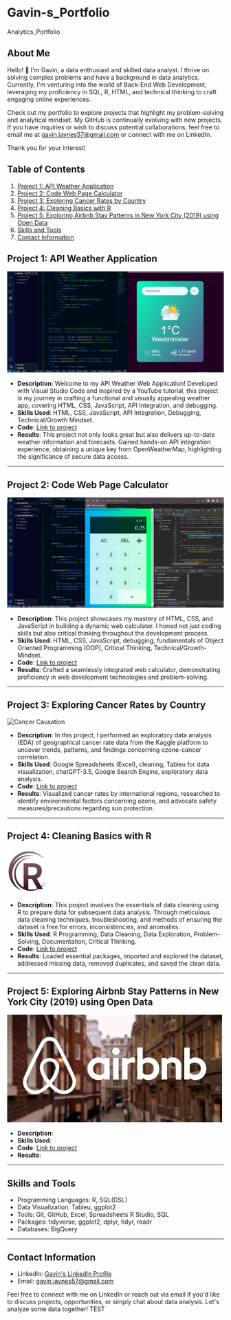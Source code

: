 # Gavin-s_Portfolio
Analytics_Portfolio

## About Me

Hello! 👋 I'm Gavin, a data enthusiast and skilled data analyst. I thrive on solving complex problems and have a background in data analytics. Currently, I'm venturing into the world of Back-End Web Development, leveraging my proficiency in SQL, R, HTML, and technical thinking to craft engaging online experiences.

Check out my portfolio to explore projects that highlight my problem-solving and analytical mindset. My GitHub is continually evolving with new projects. If you have inquiries or wish to discuss potential collaborations, feel free to email me at gavin.jaynes57@gmail.com or connect with me on LinkedIn.

Thank you for your interest!


## Table of Contents

1. [Project 1: API Weather Application](#project-1-api-weather-application)
2. [Project 2: Code Web Page Calculator](#project-2-code-web-page-calculator)
3. [Project 3: Exploring Cancer Rates by Country](#project-3-exploring-cancer-rates-by-country)
4. [Project 4: Cleaning Basics with R](#project-4-cleaning-basics-with-r)
5. [Project 5: Exploring Airbnb Stay Patterns in New York City (2019) using Open Data](#project-5-exploring-airbnb-stay-patterns-in-new-york-city-2019-using-open-data)
6. [Skills and Tools](#skills-and-tools)
7. [Contact Information](#contact-information)

## Project 1: API Weather Application

![Build Weather API Application](https://github.com/gavin-jaynes/Gavin-s_Portfolio/blob/main/images/ResizedScreen(2).png)


- **Description**: Welcome to my API Weather Web Application! Developed with Visual Studio Code and inspired by a YouTube tutorial, this project is my journey in crafting a functional and visually appealing weather app, covering HTML, CSS, JavaScript, API Integration, and debugging.
- **Skills Used**: HTML, CSS, JavaScript, API Integration, Debugging, Technical/Growth Mindset.
- **Code**: [Link to project](https://github.com/gavin-jaynes/Gavin-s_Portfolio/blob/main/API%20Weather%20Application)
- **Results**: This project not only looks great but also delivers up-to-date weather information and forecasts. Gained hands-on API integration experience, obtaining a unique key from OpenWeatherMap, highlighting the significance of secure data access.


---

## Project 2: Code Web Page Calculator

![Code Web Page Calculator](https://github.com/gavin-jaynes/Gavin-s_Portfolio/blob/main/images/ResizedScreen.png)


- **Description**: This project showcases my mastery of HTML, CSS, and JavaScript in building a dynamic web calculator. I honed not just coding skills but also critical thinking throughout the development process.
- **Skills Used**: HTML, CSS, JavaScript, debugging, fundamentals of Object Oriented Programming (OOP), Critical Thinking, Technical/Growth-Mindset.
- **Code**: [Link to project](https://github.com/gavin-jaynes/Gavin-s_Portfolio/blob/main/Code%20Web%20Page%20Calculator%20project)
- **Results**: Crafted a seamlessly integrated web calculator, demonstrating proficiency in web development technologies and problem-solving.


---

## Project 3: Exploring Cancer Rates by Country

![Cancer Causation](https://github.com/gavin-jaynes/Gavin-s_Portfolio/assets/141529382/5741af0e-c8ad-4935-8bc0-bf90f43a289c)


- **Description**: In this project, I performed an exploratory data analysis (EDA) of geographical cancer rate data from the Kaggle platform to uncover trends, patterns, and findings concerning ozone-cancer correlation.
- **Skills Used**: Google Spreadsheets (Excel), cleaning, Tableu for data visualization, chatGPT-3.5, Google Search Engine, exploratory data analysis.
- **Code**: [Link to project](https://github.com/gavin-jaynes/Gavin-s_Portfolio/blob/main/EDA%3ACancer-Ozone_Correlation_project)
- **Results**: Visualized cancer rates by international regions, researched to identify environmental factors concerning ozone, and advocate safety measures/precautions regarding sun protection.


---

## Project 4: Cleaning Basics with R

![Data Cleaning R](images/wave-circle-letter-r-logo-icon-design-vector.jpg)


- **Description**: This project involves the essentials of data cleaning using R to prepare data for subsequent data analysis. Through meticulous data cleaning techniques, troubleshooting, and methods of ensuring the dataset is free for errors, inconsistencies, and anomalies. 
- **Skills Used**: R Programming, Data Cleaning, Data Exploration, Problem-Solving, Documentation, Critical Thinking.
- **Code**: [Link to project](https://github.com/gavin-jaynes/Gavin-s_Portfolio/blob/main/Cleaning%20Basics%20with%20)
- **Results**: Loaded essential packages, imported and explored the dataset, addressed missing data, removed duplicates, and saved the clean data. 


---

## Project 5: Exploring Airbnb Stay Patterns in New York City (2019) using Open Data

![Analyzing Airbnb Stays in NYC (2019](images/Airbnb-Logos.jpg)




- **Description**: 
- **Skills Used**: 
- **Code**: [Link to project](https://github.com/gavin-jaynes/Gavin-s_Portfolio/blob/main/Analyzing%20Airbnb%20Stays%20in%20NYC%20(2019))
- **Results**:

---

## Skills and Tools

- Programming Languages: R, SQL(DSL)
- Data Visualization: Tableu, ggplot2
- Tools: Git, GitHub, Excel, Spreadsheets R Studio, SQL
- Packages: tidyverse; ggplot2, dplyr, tidyr, readr
- Databases: BigQuery

---

## Contact Information

- LinkedIn: [Gavin's LinkedIn Profile](https://www.linkedin.com/in/gavin-j-a58b3a213/)
- Email: [gavin.jaynes57@gmail.com](mailto:gavin.jaynes57@gmail.com)

Feel free to connect with me on LinkedIn or reach out via email if you'd like to discuss projects, opportunities, or simply chat about data analysis. Let's analyze some data together! TEST


